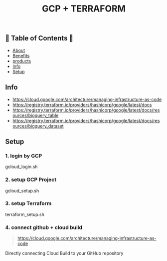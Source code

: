 <h1 align="center">GCP + TERRAFORM</h1> <br>
<h2> 🚀 Table of Contents 🚀 </h2>

- [About](#about)
- [Benefits](#benefits)
- [products](#products)
- [Info](#info)
- [Setup](#setup)

## Info
- https://cloud.google.com/architecture/managing-infrastructure-as-code
- https://registry.terraform.io/providers/hashicorp/google/latest/docs
- https://registry.terraform.io/providers/hashicorp/google/latest/docs/resources/bigquery_table
- https://registry.terraform.io/providers/hashicorp/google/latest/docs/resources/bigquery_dataset


## Setup

### 1. login by GCP
gcloud_login.sh

### 2. setup GCP Project
gcloud_setup.sh

### 3. setup Terraform
terraform_setup.sh

### 4. connect github + cloud build

> https://cloud.google.com/architecture/managing-infrastructure-as-code

Directly connecting Cloud Build to your GitHub repository


